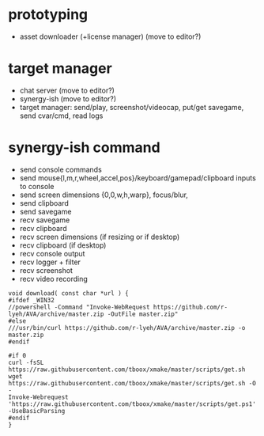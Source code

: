 # prototyping
- asset downloader (+license manager) (move to editor?)

# target manager
- chat server (move to editor?)
- synergy-ish (move to editor?)
- target manager: send/play, screenshot/videocap, put/get savegame, send cvar/cmd, read logs

# synergy-ish command
- send console commands
- send mouse{l,m,r,wheel,accel,pos}/keyboard/gamepad/clipboard inputs to console
- send screen dimensions {0,0,w,h,warp}, focus/blur, 
- send clipboard
- send savegame
- recv savegame
- recv clipboard
- recv screen dimensions (if resizing or if desktop)
- recv clipboard (if desktop)
- recv console output
- recv logger + filter
- recv screenshot
- recv video recording

```
void download( const char *url ) {
#ifdef _WIN32
//powershell -Command "Invoke-WebRequest https://github.com/r-lyeh/AVA/archive/master.zip -OutFile master.zip"
#else
///usr/bin/curl https://github.com/r-lyeh/AVA/archive/master.zip -o master.zip
#endif

#if 0
curl -fsSL https://raw.githubusercontent.com/tboox/xmake/master/scripts/get.sh
wget https://raw.githubusercontent.com/tboox/xmake/master/scripts/get.sh -O -
Invoke-Webrequest 'https://raw.githubusercontent.com/tboox/xmake/master/scripts/get.ps1' -UseBasicParsing
#endif
}
```